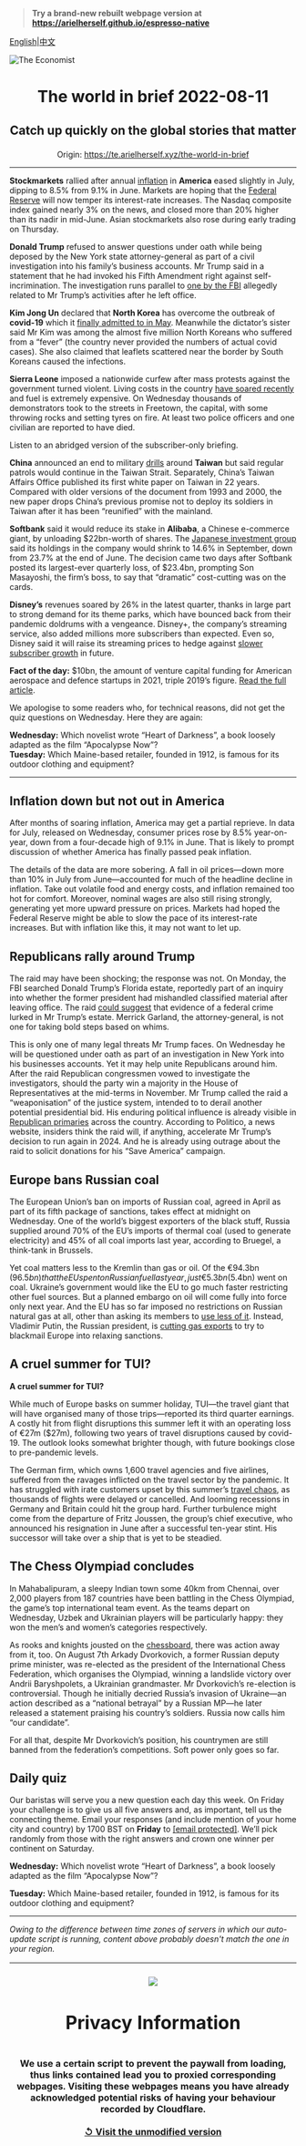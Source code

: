 > **Try a brand-new rebuilt webpage version at https://arielherself.github.io/espresso-native**

[English](https://github.com/arielherself/espresso/blob/main/README.md)|[中文](https://github-com.translate.goog/arielherself/espresso/blob/main/README.md?_x_tr_sl=en&_x_tr_tl=zh-CN&_x_tr_hl=zh-CN&_x_tr_pto=wapp)



![The Economist](menubar.png)

# <p align="center">The world in brief 2022-08-11</p>

## <p align="center">Catch up quickly on the global stories that matter</p>

<p align="center">Origin: <a href="https://te.arielherself.xyz/the-world-in-brief">https://te.arielherself.xyz/the-world-in-brief</a><hr>

<strong>Stockmarkets</strong> rallied after annual [inflation](https://te.arielherself.xyz/finance-and-economics/2022/08/03/does-high-inflation-matter) in <strong>America</strong> eased slightly in July, dipping to 8.5% from 9.1% in June. Markets are hoping that the [Federal Reserve](https://te.arielherself.xyz/leaders/the-federal-reserve-is-causing-pain-in-financial-markets/21809132) will now temper its interest-rate increases. The Nasdaq composite index gained nearly 3% on the news, and closed more than 20% higher than its nadir in mid-June. Asian stockmarkets also rose during early trading on Thursday. 

<strong>Donald Trump</strong> refused to answer questions under oath while being deposed by the New York state attorney-general as part of a civil investigation into his family’s business accounts. Mr Trump said in a statement that he had invoked his Fifth Amendment right against self-incrimination. The investigation runs parallel to [one by the FBI](https://te.arielherself.xyz/united-states/2022/08/09/an-fbi-raid-on-donald-trumps-home-ignites-a-political-firestorm) allegedly related to Mr Trump’s activities after he left office. 

<strong>Kim Jong Un</strong> declared that <strong>North Korea</strong> has overcome the outbreak of <strong>covid-19</strong> which it [finally admitted to in May](https://te.arielherself.xyz/asia/2022/05/17/covid-19-is-spreading-like-wildfire-in-north-korea). Meanwhile the dictator’s sister said Mr Kim was among the almost five million North Koreans who suffered from a “fever” (the country never provided the numbers of actual covid cases). She also claimed that leaflets scattered near the border by South Koreans caused the infections. 

<strong>Sierra Leone</strong> imposed a nationwide curfew after mass protests against the government turned violent. Living costs in the country [have soared recently](https://te.arielherself.xyz/international/2022/06/23/costly-food-and-energy-are-fostering-global-unrest) and fuel is extremely expensive. On Wednesday thousands of demonstrators took to the streets in Freetown, the capital, with some throwing rocks and setting tyres on fire. At least two police officers and one civilian are reported to have died.

Listen to an abridged version of the subscriber-only briefing.

<strong>China</strong> announced an end to military [drills](https://te.arielherself.xyz/china/2022/08/05/the-crisis-over-taiwan-is-yet-another-test-for-xi-jinping) around <strong>Taiwan</strong> but said regular patrols would continue in the Taiwan Strait. Separately, China’s Taiwan Affairs Office published its first white paper on Taiwan in 22 years. Compared with older versions of the document from 1993 and 2000, the new paper drops China’s previous promise not to deploy its soldiers in Taiwan after it has been “reunified” with the mainland.

<strong>Softbank</strong> said it would reduce its stake in <strong>Alibaba</strong>, a Chinese e-commerce giant, by unloading $22bn-worth of shares. The [Japanese investment group](https://te.arielherself.xyz/business/2021/06/17/hard-truths-about-softbank) said its holdings in the company would shrink to 14.6% in September, down from 23.7% at the end of June. The decision came two days after Softbank posted its largest-ever quarterly loss, of $23.4bn, prompting Son Masayoshi, the firm’s boss, to say that “dramatic” cost-cutting was on the cards. 

<strong>Disney’s</strong> revenues soared by 26% in the latest quarter, thanks in large part to strong demand for its theme parks, which have bounced back from their pandemic doldrums with a vengeance. Disney+, the company’s streaming service, also added millions more subscribers than expected. Even so, Disney said it will raise its streaming prices to hedge against [slower subscriber growth](https://te.arielherself.xyz/business/disney-netflix-apple-is-anyone-winning-the-streaming-wars/21807591) in future.

<strong>Fact of the day:</strong> $10bn, the amount of venture capital funding for American aerospace and defence startups in 2021, triple 2019’s figure. [Read the full article](https://te.arielherself.xyz/business/2022/08/08/can-tech-reshape-the-pentagon).

We apologise to some readers who, for technical reasons, did not get the quiz questions on Wednesday. Here they are again: 

<strong>Wednesday:</strong> Which novelist wrote “Heart of Darkness”, a book loosely adapted as the film “Apocalypse Now”?  
<strong>Tuesday:</strong> Which Maine-based retailer, founded in 1912, is famous for its outdoor clothing and equipment?

----------

## Inflation down but not out in America

After months of soaring inflation, America may get a partial reprieve. In data for July, released on Wednesday, consumer prices rose by 8.5% year-on-year, down from a four-decade high of 9.1% in June. That is likely to prompt discussion of whether America has finally passed peak inflation.

The details of the data are more sobering. A fall in oil prices—down more than 10% in July from June—accounted for much of the headline decline in inflation. Take out volatile food and energy costs, and inflation remained too hot for comfort. Moreover, nominal wages are also still rising strongly, generating yet more upward pressure on prices. Markets had hoped the Federal Reserve might be able to slow the pace of its interest-rate increases. But with inflation like this, it may not want to let up.

## Republicans rally around Trump

The raid may have been shocking; the response was not. On Monday, the FBI searched Donald Trump’s Florida estate, reportedly part of an inquiry into whether the former president had mishandled classified material after leaving office. The raid [could suggest](https://te.arielherself.xyz/united-states/2022/08/09/an-fbi-raid-on-donald-trumps-home-ignites-a-political-firestorm) that evidence of a federal crime lurked in Mr Trump’s estate. Merrick Garland, the attorney-general, is not one for taking bold steps based on whims.

  
 This is only one of many legal threats Mr Trump faces. On Wednesday he will be questioned under oath as part of an investigation in New York into his businesses accounts. Yet it may help unite Republicans around him. After the raid Republican congressmen vowed to investigate the investigators, should the party win a majority in the House of Representatives at the mid-terms in November. Mr Trump called the raid a “weaponisation” of the justice system, intended to to derail another potential presidential bid. His enduring political influence is already visible in [Republican primaries](https://te.arielherself.xyz/united-states/2022/08/03/donald-trumps-preferred-candidates-sweep-to-victory-in-arizona) across the country. According to Politico, a news website, insiders think the raid will, if anything, accelerate Mr Trump’s decision to run again in 2024. And he is already using outrage about the raid to solicit donations for his “Save America” campaign.

## Europe bans Russian coal

The European Union’s ban on imports of Russian coal, agreed in April as part of its fifth package of sanctions, takes effect at midnight on Wednesday. One of the world’s biggest exporters of the black stuff, Russia supplied around 70% of the EU’s imports of thermal coal (used to generate electricity) and 45% of all coal imports last year, according to Bruegel, a think-tank in Brussels.

  
 Yet coal matters less to the Kremlin than gas or oil. Of the €94.3bn ($96.5bn) that the EU spent on Russian fuel last year, just €5.3bn ($5.4bn) went on coal. Ukraine’s government would like the EU to go much faster restricting other fuel sources. But a planned embargo on oil will come fully into force only next year. And the EU has so far imposed no restrictions on Russian natural gas at all, other than asking its members to [use less of it](https://te.arielherself.xyz/europe/2022/07/28/the-eu-agrees-on-an-energy-diet-to-fight-russian-gas-cuts). Instead, Vladimir Putin, the Russian president, is [cutting gas exports](https://te.arielherself.xyz/europe/2022/07/11/europe-is-preparing-for-russian-gas-to-be-cut-off-this-winter) to try to blackmail Europe into relaxing sanctions.

## A cruel summer for TUI?

<strong>A cruel summer for TUI?</strong>

While much of Europe basks on summer holiday, TUI—the travel giant that will have organised many of those trips—reported its third quarter earnings. A costly hit from flight disruptions this summer left it with an operating loss of €27m ($27m), following two years of travel disruptions caused by covid-19. The outlook looks somewhat brighter though, with future bookings close to pre-pandemic levels.  
  
 The German firm, which owns 1,600 travel agencies and five airlines, suffered from the ravages inflicted on the travel sector by the pandemic. It has struggled with irate customers upset by this summer’s [travel chaos](https://te.arielherself.xyz/britain/2022/07/05/why-british-holiday-makers-should-brace-for-more-misery-this-summer), as thousands of flights were delayed or cancelled. And looming recessions in Germany and Britain could hit the group hard. Further turbulence might come from the departure of Fritz Joussen, the group’s chief executive, who announced his resignation in June after a successful ten-year stint. His successor will take over a ship that is yet to be steadied.

## The Chess Olympiad concludes

In Mahabalipuram, a sleepy Indian town some 40km from Chennai, over 2,000 players from 187 countries have been battling in the Chess Olympiad, the game’s top international team event. As the teams depart on Wednesday, Uzbek and Ukrainian players will be particularly happy: they won the men’s and women’s categories respectively.

As rooks and knights jousted on the [chessboard](https://te.arielherself.xyz/1843/2015/06/15/chess), there was action away from it, too. On August 7th Arkady Dvorkovich, a former Russian deputy prime minister, was re-elected as the president of the International Chess Federation, which organises the Olympiad, winning a landslide victory over Andrii Baryshpolets, a Ukrainian grandmaster. Mr Dvorkovich’s re-election is controversial. Though he initially decried Russia’s invasion of Ukraine—an action described as a “​​national betrayal” by a Russian MP—he later released a statement praising his country’s soldiers. Russia now calls him “our candidate”. 

For all that, despite Mr Dvorkovich’s position, his countrymen are still banned from the federation’s competitions. Soft power only goes so far.

## Daily quiz

Our baristas will serve you a new question each day this week. On Friday your challenge is to give us all five answers and, as important, tell us the connecting theme. Email your responses (and include mention of your home city and country) by 1700 BST on <strong>Friday</strong> to [<span class="__cf_email__" data-cfemail="2c7d594556695f5c5e495f5f436c494f43424341455f58024f4341">[email&#160;protected]</span>](https://mail.google.com/mail/?view=cm&amp;fs=1&amp;tf=1&amp;to=QuizEspresso@te.arielherself.xyz). We’ll pick randomly from those with the right answers and crown one winner per continent on Saturday. 

<strong>Wednesday:</strong> Which novelist wrote “Heart of Darkness”, a book loosely adapted as the film “Apocalypse Now”?

<strong>Tuesday:</strong> Which Maine-based retailer, founded in 1912, is famous for its outdoor clothing and equipment?

----------

*Owing to the difference between time zones of servers in which our auto-update script is running, content above probably doesn't match the one in your region.*

|<br><div align="center"><img src="unlock.png" /><h1>Privacy Information</h1></div></br>We use a certain script to prevent the paywall from loading, thus links contained lead you to proxied corresponding webpages. Visiting these webpages means you have already acknowledged potential risks of having your behaviour recorded by Cloudflare.<br><br>[&#x21BA; Visit the unmodified version](README.raw.md)<br><br>|
|-----|

